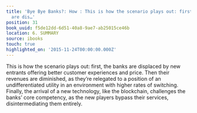 ```yaml
---
title: 'Bye Bye Banks?: How : This is how the scenario plays out: first, the banks
  are dis…'
position: 31
book_uuid: f5de12dd-6d51-40a8-9ae7-ab25015ce46b
location: 6. SUMMARY
source: ibooks
touch: true
highlighted_on: '2015-11-24T00:00:00.000Z'
---
```


This is how the scenario plays out: first, the banks are displaced by new entrants offering better customer experiences and price. Then their revenues are diminished, as they’re relegated to a position of an undifferentiated utility in an environment with higher rates of switching. Finally, the arrival of a new technology, like the blockchain, challenges the banks’ core competency, as the new players bypass their services, disintermediating them entirely.